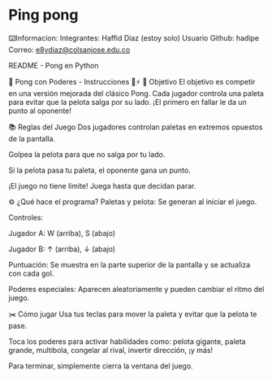 # Ping pong



⌨️Informacion:
Integrantes: Haffid Diaz (estoy solo)
Usuario Github: hadipe
Correo: e8ydiaz@colsanjose.edu.co

README - Pong en Python

🏓 Pong con Poderes - Instrucciones 🧠⚡
🎯 Objetivo
El objetivo es competir en una versión mejorada del clásico Pong. Cada jugador controla una paleta para evitar que la pelota salga por su lado. ¡El primero en fallar le da un punto al oponente!

📚 Reglas del Juego
Dos jugadores controlan paletas en extremos opuestos de la pantalla.

Golpea la pelota para que no salga por tu lado.

Si la pelota pasa tu paleta, el oponente gana un punto.

¡El juego no tiene límite! Juega hasta que decidan parar.

⚙️ ¿Qué hace el programa?
Paletas y pelota: Se generan al iniciar el juego.

Controles:

Jugador A: W (arriba), S (abajo)

Jugador B: ↑ (arriba), ↓ (abajo)

Puntuación: Se muestra en la parte superior de la pantalla y se actualiza con cada gol.

Poderes especiales: Aparecen aleatoriamente y pueden cambiar el ritmo del juego.

✂️ Cómo jugar
Usa tus teclas para mover la paleta y evitar que la pelota te pase.

Toca los poderes para activar habilidades como: pelota gigante, paleta grande, multibola, congelar al rival, invertir dirección, ¡y más!

Para terminar, simplemente cierra la ventana del juego.